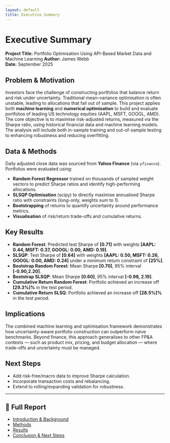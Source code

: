 ```yaml
---
layout: default
title: Executive Summary
---
```


# Executive Summary

**Project Title:** Portfolio Optimisation Using API-Based Market Data and Machine Learning
**Author:** James Webb  
**Date:** September 2025  

## Problem & Motivation
Investors face the challenge of constructing portfolios that balance return and risk under uncertainty. Traditional mean–variance optimisation is often unstable, leading to allocations that fail out of sample. This project applies both **machine learning** and **numerical optimisation** to build and evaluate portfolios of leading US technology equities (AAPL, MSFT, GOOGL, AMD). The core objective is to maximise risk-adjusted returns, measured via the Sharpe ratio, using historical financial data and machine learning models. The analysis will include both in-sample training and out-of-sample testing to enhancing robustness and reducing overfitting.

## Data & Methods
Daily adjusted close data was sourced from **Yahoo Finance** (via `yfinance`). Portfolios were evaluated using:  

- **Random Forest Regressor** trained on thousands of sampled weight vectors to predict Sharpe ratios and identify high-performing allocations.  
- **SLSQP Optimisation** (scipy) to directly maximise annualised Sharpe ratio with constraints (long-only, weights sum to 1).  
- **Bootstrapping** of returns to quantify uncertainty around performance metrics.  
- **Visualisation** of risk/return trade-offs and cumulative returns.  

## Key Results 
- **Random Forest**: Predicted test Sharpe of **[0.71]** with weights **[AAPL: 0.44, MSFT: 0.37, GOOGL: 0.00, AMD: 0.19]**.  
- **SLSQP**: Test Sharpe of **[0.64]** with weights **[AAPL: 0.50, MSFT: 0.26, GOOGL: 0.00, AMD: 0.24]** under a minimum return constraint of **[25%]**.  
- **Bootstrap Random Forest**: Mean Sharpe **[0.70]**, 95% interval **[-0.90,2.20]**.
- **Bootstrap SLSQP**: Mean Sharpe **[0.60]**, 95% interval **[-0.98, 2.19]**. 
- **Cumulative Return Random Forest**: Portfolio achieved an increase off **[29.3%]%** in the test period.
- **Cumulative Return SLSQ**: Portfolio achieved an increase off **[28.5%]%** in the test period.  

## Implications
The combined machine learning and optimisation framework demonstrates how uncertainty-aware portfolio construction can outperform naive benchmarks. Beyond finance, this approach generalises to other FP&A contexts — such as product mix, pricing, and budget allocation — where trade-offs and uncertainty must be managed.  

## Next Steps
- Add risk-free/macro data to improve Sharpe calculation.  
- Incorporate transaction costs and rebalancing.  
- Extend to rolling/expanding validation for robustness.  

---

## 📑 Full Report

- [Introduction & Background](/intro.md)  
- [Methods](/methods.md)  
- [Results](/results.md)  
- [Conclusion & Next Steps](/conclusion.md)
